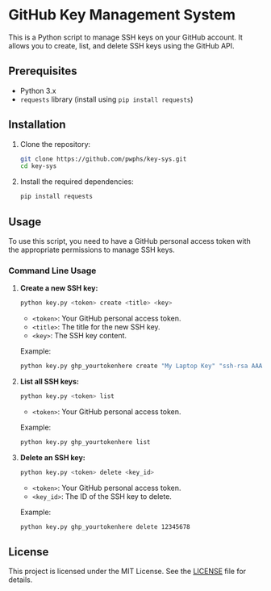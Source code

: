 # GitHub Key Management System

This is a Python script to manage SSH keys on your GitHub account. It allows you to create, list, and delete SSH keys using the GitHub API.

## Prerequisites

- Python 3.x
- `requests` library (install using `pip install requests`)

## Installation

1. Clone the repository:
    ```sh
    git clone https://github.com/pwphs/key-sys.git
    cd key-sys
    ```

2. Install the required dependencies:
    ```sh
    pip install requests
    ```

## Usage

To use this script, you need to have a GitHub personal access token with the appropriate permissions to manage SSH keys.

### Command Line Usage

1. **Create a new SSH key:**
    ```sh
    python key.py <token> create <title> <key>
    ```
    - `<token>`: Your GitHub personal access token.
    - `<title>`: The title for the new SSH key.
    - `<key>`: The SSH key content.

    Example:
    ```sh
    python key.py ghp_yourtokenhere create "My Laptop Key" "ssh-rsa AAAAB3NzaC1yc2EAAAABIwAAAQEAr..."
    ```

2. **List all SSH keys:**
    ```sh
    python key.py <token> list
    ```
    - `<token>`: Your GitHub personal access token.

    Example:
    ```sh
    python key.py ghp_yourtokenhere list
    ```

3. **Delete an SSH key:**
    ```sh
    python key.py <token> delete <key_id>
    ```
    - `<token>`: Your GitHub personal access token.
    - `<key_id>`: The ID of the SSH key to delete.

    Example:
    ```sh
    python key.py ghp_yourtokenhere delete 12345678
    ```

## License

This project is licensed under the MIT License. See the [LICENSE](LICENSE) file for details.



